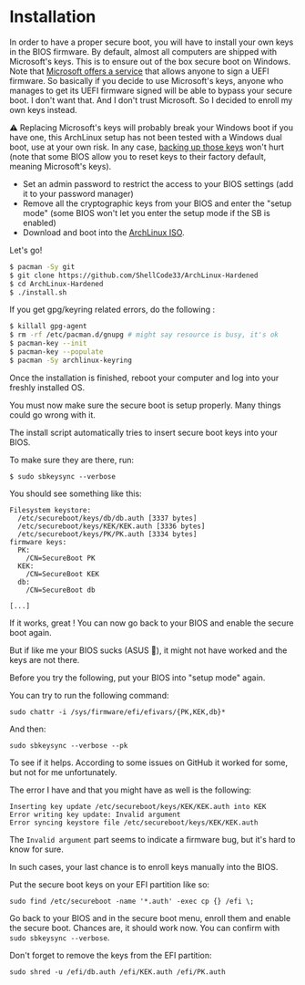 # Installation

In order to have a proper secure boot, you will have to install your own keys in the BIOS firmware.
By default, almost all computers are shipped with Microsoft's keys. This is to ensure out of the box
secure boot on Windows. Note that [Microsoft offers a service](https://learn.microsoft.com/en-us/windows-hardware/drivers/dashboard/file-signing-manage)
that allows anyone to sign a UEFI firmware. So basically if you decide to use Microsoft's keys,
anyone who manages to get its UEFI firmware signed will be able to bypass your secure boot.
I don't want that. And I don't trust Microsoft. So I decided to enroll my own keys instead.

⚠ Replacing Microsoft's keys will probably break your Windows boot if you have one, this ArchLinux setup has not been tested with a Windows dual boot, use at your own risk. In any case, [backing up those keys](https://wiki.archlinux.org/title/Unified_Extensible_Firmware_Interface/Secure_Boot#Backing_up_current_variables) won't hurt (note that some BIOS allow you to reset keys to their factory default, meaning Microsoft's keys).

- Set an admin password to restrict the access to your BIOS settings (add it to your password manager)
- Remove all the cryptographic keys from your BIOS and enter the "setup mode" (some BIOS won't let you enter the setup mode if the SB is enabled)
- Download and boot into the [ArchLinux ISO](https://archlinux.org/download/).

Let's go!

```sh
$ pacman -Sy git
$ git clone https://github.com/ShellCode33/ArchLinux-Hardened
$ cd ArchLinux-Hardened
$ ./install.sh
```

If you get gpg/keyring related errors, do the following :

```sh
$ killall gpg-agent
$ rm -rf /etc/pacman.d/gnupg # might say resource is busy, it's ok
$ pacman-key --init
$ pacman-key --populate
$ pacman -Sy archlinux-keyring
```

Once the installation is finished, reboot your computer and log into your freshly installed OS.

You must now make sure the secure boot is setup properly. Many things could go wrong with it.

The install script automatically tries to insert secure boot keys into your BIOS.

To make sure they are there, run:

```
$ sudo sbkeysync --verbose
```

You should see something like this:

```
Filesystem keystore:
  /etc/secureboot/keys/db/db.auth [3337 bytes]
  /etc/secureboot/keys/KEK/KEK.auth [3336 bytes]
  /etc/secureboot/keys/PK/PK.auth [3334 bytes]
firmware keys:
  PK:
    /CN=SecureBoot PK
  KEK:
    /CN=SecureBoot KEK
  db:
    /CN=SecureBoot db

[...]
```

If it works, great ! You can now go back to your BIOS and enable the secure boot again.

But if like me your BIOS sucks (ASUS 👀), it might not have worked and the keys are not there.

Before you try the following, put your BIOS into "setup mode" again.

You can try to run the following command:

```
sudo chattr -i /sys/firmware/efi/efivars/{PK,KEK,db}*
```

And then:

```
sudo sbkeysync --verbose --pk
```

To see if it helps. According to some issues on GitHub it worked for some, but not for me unfortunately.

The error I have and that you might have as well is the following:

```
Inserting key update /etc/secureboot/keys/KEK/KEK.auth into KEK
Error writing key update: Invalid argument
Error syncing keystore file /etc/secureboot/keys/KEK/KEK.auth
```

The `Invalid argument` part seems to indicate a firmware bug, but it's hard to know for sure.

In such cases, your last chance is to enroll keys manually into the BIOS.

Put the secure boot keys on your EFI partition like so:

```
sudo find /etc/secureboot -name '*.auth' -exec cp {} /efi \;
```

Go back to your BIOS and in the secure boot menu, enroll them and enable the secure boot.
Chances are, it should work now. You can confirm with `sudo sbkeysync --verbose`.

Don't forget to remove the keys from the EFI partition:

```
sudo shred -u /efi/db.auth /efi/KEK.auth /efi/PK.auth
```
